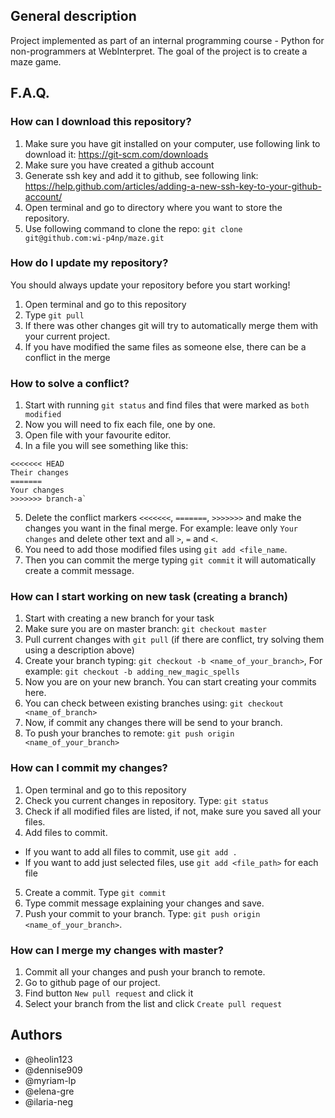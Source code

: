 
## General description
Project implemented as part of an internal programming course - Python for non-programmers at WebInterpret.
The goal of the project is to create a maze game.


## F.A.Q.
### How can I download this repository?
1. Make sure you have git installed on your computer, use following link to download it: https://git-scm.com/downloads
2. Make sure you have created a github account
3. Generate ssh key and add it to github, see following link: https://help.github.com/articles/adding-a-new-ssh-key-to-your-github-account/
4. Open terminal and go to directory where you want to store the repository.
5. Use following command to clone the repo: `git clone git@github.com:wi-p4np/maze.git`


### How do I update my repository?
You should always update your repository before you start working!
1. Open terminal and go to this repository
2. Type `git pull`
3. If there was other changes git will try to automatically merge them with your current project.
4. If you have modified the same files as someone else, there can be a conflict in the merge

### How to solve a conflict?
1. Start with running `git status` and find files that were marked as `both modified`
2. Now you will need to fix each file, one by one.
3. Open file with your favourite editor.
4. In a file you will see something like this:
 ```
 <<<<<<< HEAD
 Their changes
=======
Your changes
>>>>>>> branch-a`
 ```
5.  Delete the conflict markers `<<<<<<<`, `=======`, `>>>>>>>` and make the changes you want in the final merge.
For example: leave only `Your changes` and delete other text and all `>`, `=` and `<`.
6. You need to add those modified files using `git add <file_name`.
7. Then you can commit the merge typing `git commit` it will automatically create a commit message.

### How can I start working on new task (creating a branch)
1. Start with creating a new branch for your task
2. Make sure you are on master branch: `git checkout master`
3. Pull current changes with `git pull` (if there are conflict, try solving them using a description above)
4. Create your branch typing: `git checkout -b <name_of_your_branch>`,
For example: `git checkout -b adding_new_magic_spells`
5. Now you are on your new branch. You can start creating your commits here.
6. You can check between existing branches using: `git checkout <name_of_branch>`
7. Now, if commit any changes there will be send to your branch.
8. To push your branches to remote: `git push origin <name_of_your_branch>`

### How can I commit my changes?
1. Open terminal and go to this repository
2. Check you current changes in repository. Type: `git status`
3. Check if all modified files are listed, if not, make sure you saved all your files.
4. Add files to commit.
- If you want to add all files to commit, use `git add .`
- If you want to add just selected files, use `git add <file_path>` for each file
5. Create a commit. Type `git commit`
6. Type commit message explaining your changes and save.
7. Push your commit to your branch. Type: `git push origin <name_of_your_branch>`.


### How can I merge my changes with master?
1. Commit all your changes and push your branch to remote. 
2. Go to github page of our project.
3. Find button `New pull request` and click it
4. Select your branch from the list and click `Create pull request`

## Authors
- @heolin123
- @dennise909
- @myriam-lp
- @elena-gre
- @ilaria-neg
